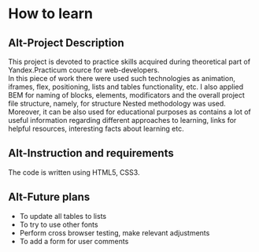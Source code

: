 # **How to learn**  
  
Alt-Project Description  
------   
This project is devoted to practice skills acquired during theoretical part of Yandex.Practicum cource for web-developers.  
In this piece of work there were used such technologies as animation, iframes, flex, positioning, lists and tables functionality, etc. I also applied BEM for naming of blocks, elements, modificators and the overall project file structure, namely, for structure Nested methodology was used.  
Moreover, it can be also used for educational purposes as contains a lot of useful information regarding different approaches to learning, links for helpful resources, interesting facts about learning etc.
  
Alt-Instruction and requirements 
------ 
The code is written using HTML5, CSS3.  
  
Alt-Future plans  
------ 
* To update all tables to lists  
* To try to use other fonts  
* Perform cross browser testing, make relevant adjustments  
* To add a form for user comments